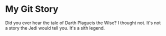 # My Git Story
Did you ever hear the tale of Darth Plagueis the Wise? I thought not. It's not a story the Jedi would tell you. It's a sith legend.
